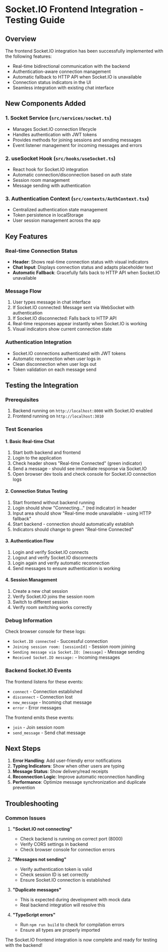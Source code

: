 # Socket.IO Frontend Integration - Testing Guide

## Overview

The frontend Socket.IO integration has been successfully implemented with the following features:

- Real-time bidirectional communication with the backend
- Authentication-aware connection management
- Automatic fallback to HTTP API when Socket.IO is unavailable
- Connection status indicators in the UI
- Seamless integration with existing chat interface

## New Components Added

### 1. Socket Service (`src/services/socket.ts`)
- Manages Socket.IO connection lifecycle
- Handles authentication with JWT tokens
- Provides methods for joining sessions and sending messages
- Event listener management for incoming messages and errors

### 2. useSocket Hook (`src/hooks/useSocket.ts`)
- React hook for Socket.IO integration
- Automatic connection/disconnection based on auth state
- Session room management
- Message sending with authentication

### 3. Authentication Context (`src/contexts/AuthContext.tsx`)
- Centralized authentication state management
- Token persistence in localStorage
- User session management across the app

## Key Features

### Real-time Connection Status
- **Header**: Shows real-time connection status with visual indicators
- **Chat Input**: Displays connection status and adapts placeholder text
- **Automatic Fallback**: Gracefully falls back to HTTP API when Socket.IO unavailable

### Message Flow
1. User types message in chat interface
2. If Socket.IO connected: Message sent via WebSocket with authentication
3. If Socket.IO disconnected: Falls back to HTTP API
4. Real-time responses appear instantly when Socket.IO is working
5. Visual indicators show current connection state

### Authentication Integration
- Socket.IO connections authenticated with JWT tokens
- Automatic reconnection when user logs in
- Clean disconnection when user logs out
- Token validation on each message send

## Testing the Integration

### Prerequisites
1. Backend running on `http://localhost:8000` with Socket.IO enabled
2. Frontend running on `http://localhost:3010`

### Test Scenarios

#### 1. Basic Real-time Chat
1. Start both backend and frontend
2. Login to the application
3. Check header shows "Real-time Connected" (green indicator)
4. Send a message - should see immediate response via Socket.IO
5. Open browser dev tools and check console for Socket.IO connection logs

#### 2. Connection Status Testing
1. Start frontend without backend running
2. Login should show "Connecting..." (red indicator) in header
3. Input area should show "Real-time mode unavailable - using HTTP fallback"
4. Start backend - connection should automatically establish
5. Indicators should change to green "Real-time Connected"

#### 3. Authentication Flow
1. Login and verify Socket.IO connects
2. Logout and verify Socket.IO disconnects
3. Login again and verify automatic reconnection
4. Send messages to ensure authentication is working

#### 4. Session Management
1. Create a new chat session
2. Verify Socket.IO joins the session room
3. Switch to different session
4. Verify room switching works correctly

### Debug Information

Check browser console for these logs:
- `Socket.IO connected` - Successful connection
- `Joining session room: [sessionId]` - Session room joining
- `Sending message via Socket.IO: [message]` - Message sending
- `Received Socket.IO message:` - Incoming messages

### Backend Socket.IO Events

The frontend listens for these events:
- `connect` - Connection established
- `disconnect` - Connection lost
- `new_message` - Incoming chat message
- `error` - Error messages

The frontend emits these events:
- `join` - Join session room
- `send_message` - Send chat message

## Next Steps

1. **Error Handling**: Add user-friendly error notifications
2. **Typing Indicators**: Show when other users are typing
3. **Message Status**: Show delivery/read receipts
4. **Reconnection Logic**: Improve automatic reconnection handling
5. **Performance**: Optimize message synchronization and duplicate prevention

## Troubleshooting

### Common Issues

1. **"Socket.IO not connecting"**
   - Check backend is running on correct port (8000)
   - Verify CORS settings in backend
   - Check browser console for connection errors

2. **"Messages not sending"**
   - Verify authentication token is valid
   - Check session ID is set correctly
   - Ensure Socket.IO connection is established

3. **"Duplicate messages"**
   - This is expected during development with mock data
   - Real backend integration will resolve this

4. **"TypeScript errors"**
   - Run `npm run build` to check for compilation errors
   - Ensure all types are properly imported

The Socket.IO frontend integration is now complete and ready for testing with the backend!

